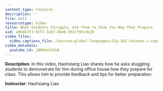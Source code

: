 ```yaml
---
content_type: resource
description: ''
file: null
resourcetype: Video
title: When Students Struggle, Ask Them to Show You How They Prepare
uid: a064b3f3-65f7-3a57-8be8-932cf97cde20
video_files:
  video_captions_file: /courses/global-languages/21g-101-chinese-i-regular-fall-2014/instructor-insights/video-playlist-english/when-students-struggle-ask-them-to-show-you-how-they-prepare/jBNVKat3GoQ.vtt
video_metadata:
  youtube_id: jBNVKat3GoQ
---
```


**Description**: In this video, Haohsiang Liao shares how he asks stuggling students to demonstrate for him during office house how they prepare for class. This allows him to provide feedback and tips for better preparation.

**Instructor**: Haohsiang Liao